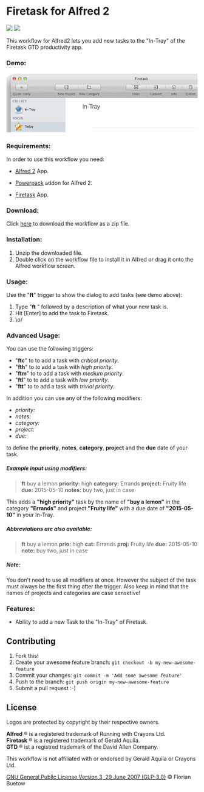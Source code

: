 Firetask for Alfred 2
==============
<span>
<img src="https://www.alfredapp.com/media/logo.png" width="80px" border=0>
<img src="http://www.firetask.com/images/icon-firetask-mac.png" width="80px" border=0>
</span><br/>

This workflow for Alfred2 lets you add new tasks to the "In-Tray" of the Firetask GTD productivity app.

### Demo:
![Firetask for Alfred workflow in action](screenshot.gif "Firetask for Alfred workflow in action")


### Requirements:

In order to use this workflow you need:

- [Alfred 2](http://www.alfredapp.com "Alfred - Productivity App for Mac OS X") App.
- [Powerpack](http://www.alfredapp.com/powerpack/ "Boost your productivity even further with the Powerpack") addon for Alfred 2.

- [Firetask](http://www.firetask.com "Firetask: Project-oriented GTD Task Management for Mac OS X") App.

### Download:

Click [here](https://github.com/fbcom/alfred2firetask/archive/master.zip) to download the workflow as a zip file.

### Installation:

1. Unzip the downloaded file.
2. Double click on the workflow file to install it in Alfred or drag it onto the Alfred workflow screen.

### Usage:

Use the "**ft**" trigger to show the dialog to add tasks (see demo above):

1. Type "**ft** " followed by a description of what your new task is.
2. Hit [Enter] to add the task to Firetask.
3. \o/



### Advanced Usage:

You can use the following triggers:

- "**ftc**" to to add a task with *critical priority*.
- "**fth**" to to add a task with *high priority*.
- "**ftm**" to to add a task with *medium priority*.
- "**ftl**" to to add a task with *low priority*.
- "**ftt**" to to add a task with *trivial priority*.

In addition you can use any of the following modifiers:

- *priority:*
- *notes:*
- *category:*
- *project:*
- *due:*

to define the **priority**, **notes**, **category**, **project** and the **due** date of your task.

##### Example input using modifiers:
> **ft** buy a lemon **priority:** high **category:** Errands **project:** Fruity life **due:** 2015-05-10 **notes:** buy two, just in case

This adds a **"high priority"** task by the name of **"buy a lemon"** in the category **"Errands"** and project **"Fruity life"** with a due date of **"2015-05-10"** in your In-Tray.

##### Abbreviations are also available:
> **ft** buy a lemon **prio:** high **cat:** Errands **proj:** Fruity life **due:** 2015-05-10 **note:** buy two, just in case

##### Note:

You don't need to use all modifiers at once. However the subject of the task must always be the first thing after the trigger. Also keep in mind that the names of projects and categories are case sensetive!

### Features:

- Ability to add a new Task to the "In-Tray" of Firetask.

## Contributing

1. Fork this!
2. Create your awesome feature branch: `git checkout -b my-new-awesome-feature`
3. Commit your changes: `git commit -m 'Add some awesome feature'`
4. Push to the branch: `git push origin my-new-awesome-feature`
5. Submit a pull request :-)

## License

Logos are protected by copyright by their respective owners.<br/>

__Alfred__ &reg; is a registered trademark of Running with Crayons Ltd.<br/>
__Firetask__ &reg; is a registered trademark of Gerald Aquila.<br/>
__GTD__ &reg; ist a registred trademark of the David Allen Company.<br>

This workflow is not affiliated with or endorsed by Gerald Aquila or Crayons Ltd.

[GNU General Public License Version 3, 29 June 2007 (GLP-3.0)](https://github.com/fbcom/alfred2firetask/blob/master/LICENSE) © Florian Buetow
